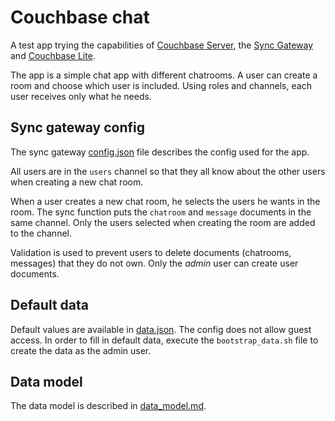 # Couchbase chat

A test app trying the capabilities of [Couchbase Server](http://www.couchbase.com/nosql-databases/couchbase-server), the [Sync Gateway](http://developer.couchbase.com/mobile/get-started/what-is-sync-gateway/index.html) and [Couchbase Lite](http://developer.couchbase.com/mobile/get-started/couchbase-lite-overview/index.html).

The app is a simple chat app with different chatrooms. A user can create a room and choose which user is included. Using roles and channels, each user receives only what he needs.

## Sync gateway config

The sync gateway [config.json](sync-gateway.json) file describes the config used for the app.

All users are in the `users` channel so that they all know about the other users when creating a new chat room.

When a user creates a new chat room, he selects the users he wants in the room. The sync function puts the `chatroom` and `message` documents in the same channel. Only the users selected when creating the room are added to the channel.

Validation is used to prevent users to delete documents (chatrooms, messages) that they do not own. Only the *admin* user can create user documents.

## Default data

Default values are available in [data.json](sync-gateway/data.json).
The config does not allow guest access. In order to fill in default data, execute the `bootstrap_data.sh` file to create the data as the admin user.

## Data model

The data model is described in [data_model.md](sync-gateway/data_model.md).

